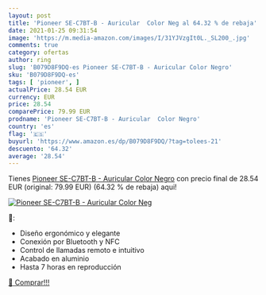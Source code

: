 ```yaml
---
layout: post
title: 'Pioneer SE-C7BT-B - Auricular  Color Neg al 64.32 % de rebaja'
date: 2021-01-25 09:31:54
image: 'https://m.media-amazon.com/images/I/31YJVzgIt0L._SL200_.jpg'
comments: true
category: ofertas
author: ring
slug: 'B079D8F9DQ-es Pioneer SE-C7BT-B - Auricular Color Negro'
sku: 'B079D8F9DQ-es'
tags: [ 'pioneer', ]
actualPrice: 28.54 EUR
currency: EUR
price: 28.54
comparePrice: 79.99 EUR
prodname: 'Pioneer SE-C7BT-B - Auricular  Color Negro'
country: 'es'
flag: '🇪🇸'
buyurl: 'https://www.amazon.es/dp/B079D8F9DQ/?tag=tolees-21'
descuento: '64.32'
average: '28.54'
---
```


Tienes [Pioneer SE-C7BT-B - Auricular  Color Negro](https://www.amazon.es/dp/B079D8F9DQ/?tag=tolees-21) con precio final de  28.54 EUR (original: 79.99 EUR) (64.32 %  de rebaja) aqui!

[![Pioneer SE-C7BT-B - Auricular  Color Neg](https://m.media-amazon.com/images/I/31YJVzgIt0L._SL200_.jpg)](https://www.amazon.es/dp/B079D8F9DQ/?tag=tolees-21)

🔎:

- Diseño ergonómico y elegante
- Conexión por Bluetooth y NFC
- Control de llamadas remoto e intuitivo
- Acabado en aluminio
- Hasta 7 horas en reproducción

[🛒 Comprar!!!](https://www.amazon.es/dp/B079D8F9DQ/?tag=tolees-21)
